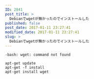 ```yaml
---
ID: 2841
post_title: >
  Debianでwgetが無かったのでインストールした
published: false
post_date: 2017-01-11 23:27:41
modified_date: 2017-01-11 23:27:41
slug: >
  Debianでwgetが無かったのでインストールした
---
```

<p><!--more--></p>
<pre><code>-bash: wget: command not found
</code></pre>
<pre><code class="bash">apt-get update
apt-get -f install
apt-get install wget
</code></pre>